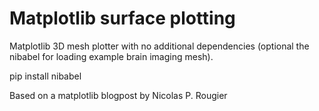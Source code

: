 # Matplotlib surface plotting

Matplotlib 3D mesh plotter with no additional dependencies (optional the nibabel for loading example brain imaging mesh).

pip install nibabel

Based on a matplotlib blogpost by Nicolas P. Rougier


